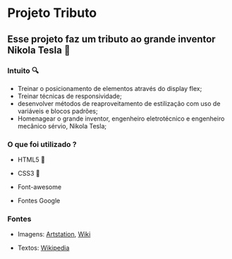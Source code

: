# Projeto Tributo 



## Esse projeto faz um tributo ao grande inventor Nikola Tesla :black_heart:



### Intuito :mag:

- Treinar o posicionamento de elementos através do display flex;
- Treinar técnicas de responsividade;
- desenvolver métodos de reaproveitamento de estilização com uso de variáveis e blocos padrões;
- Homenagear o grande inventor, engenheiro eletrotécnico e engenheiro mecânico sérvio, Nikola Tesla;

### O que foi utilizado ?

- HTML5 :small_orange_diamond:

- CSS3 :small_blue_diamond:

- Font-awesome

- Fontes Google

  

### Fontes

- Imagens: [Artstation](https://br.pinterest.com/pin/668995719653871061/sent/?invite_code=2e49a815328a4f90b8b80badf6a4aa2a&sender=434527201455630438&sfo=1), [Wiki](https://pt.wikipedia.org/wiki/Nikola_Tesla)

- Textos: [Wikipedia](https://pt.wikipedia.org/wiki/Nikola_Tesla)